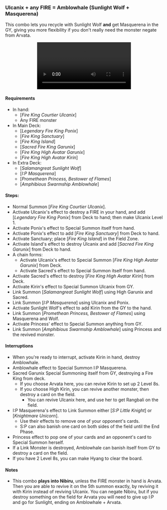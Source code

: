 ### Ulcanix + any FIRE = Amblowhale (Sunlight Wolf + Masquerena)

This combo lets you recycle with Sunlight Wolf **and** get Masquerena in the GY, giving you more flexibility if you don't really need the monster negate from Arvata.

<center>
<video controls>
  <source src="amblowhale/ulcanix-sunlight-masquerena.mp4" type="video/mp4">
  Your browser does not support the MP4 format, or the &lt;video&gt; tag.
</video>
</center>

#### Requirements
- In hand:
  - [_Fire King Courtier Ulcanix_]
  - Any FIRE monster
- In Main Deck:
  - [_Legendary Fire King Ponix_]
  - [_Fire King Sanctuary_]
  - [_Fire King Island_]
  - [_Sacred Fire King Garunix_]
  - [_Fire King High Avatar Garunix_]
  - [_Fire King High Avatar Kirin_]
- In Extra Deck:
  - [_Salamangreat Sunlight Wolf_]
  - [_I:P Masquerena_]
  - [_Promethean Princess, Bestower of Flames_]
  - [_Amphibious Swarmship Amblowhale_]

#### Steps:
- Normal Summon [_Fire King Courtier Ulcanix_].
- Activate Ulcanix's effect to destroy a FIRE in your hand, and add [_Legendary Fire King Ponix_] from Deck to hand; then make Ulcanix Level 1.
- Activate Ponix's effect to Special Summon itself from hand.
- Activate Ponix's effect to add [_Fire King Sanctuary_] from Deck to hand.
- Activate Sanctuary; place [_Fire King Island_] in the Field Zone.
- Activate Island's effect to destroy Ulcanix and add [_Sacred Fire King Garunix_] from Deck to hand.
- A chain forms:
    - Activate Ulcanix's effect to Special Summon [_Fire King High Avatar Garunix_] from Deck.
    - Activate Sacred's effect to Special Summon itself from hand.
- Activate Sacred's effect to destroy [_Fire King High Avatar Kirin_] from Deck.
- Activate Kirin's effect to Special Summon Ulcanix from GY.
- Link Summon [_Salamangreat Sunlight Wolf_] using High Garunix and Sacred.
- Link Summon [_I:P Masquerena_] using Ulcanix and Ponix.
- Activate Sunlight Wolf's effect to add Kirin from the GY to the hand.
- Link Summon [_Promethean Princess, Bestower of Flames_] using Masquerena and Wolf.
- Activate Princess' effect to Special Summon anything from GY.
- Link Summon [_Amphibious Swarmship Amblowhale_] using Princess and the revived monster.

#### Interruptions
  - When you're ready to interrupt, activate Kirin in hand, destroy Amblowhale.
  - Amblowhale effect to Special Summon I:P Masquerena.
  - Sacred Garunix Special Summoning itself from GY, destroying a Fire King from deck.
    - If you choose Arvata here, you can revive Kirin to set up 2 Level 8s.
    - If you choose High Kirin, you can revive another monster, then destroy a card on the field.
        - You can revive Ulcanix here, and use her to get Rangbali on the field.
  - I:P Masquerena's effect to Link Summon either [_S:P Little Knight_] or [_Knightmare Unicorn_].
    - Use their effects to remove one of your opponent's cards.
    - S:P can also banish one card on both sides of the field until the End Phase.
  - Princess effect to pop one of your cards and an opponent's card to Special Summon herself.
  - If a Link Monster is destroyed, Amblowhale can banish itself from GY to destroy a card on the field.
  - If you have 2 Level 8s, you can make Hyang to clear the board.

#### Notes
- This combo **plays into Nibiru**, unless the FIRE monster in hand is Arvata. Then you are able to revive it on the 5th summon exactly, by reviving it with Kirin instead of reviving Ulcanix. You can negate Nibiru, but if you destroy something on the field for Arvata you will need to give up I:P and go for Sunlight, ending on Amblowhale + Arvata.

[read the steps here]: ../patterns/ulcanix.md#rangbali-on-demand